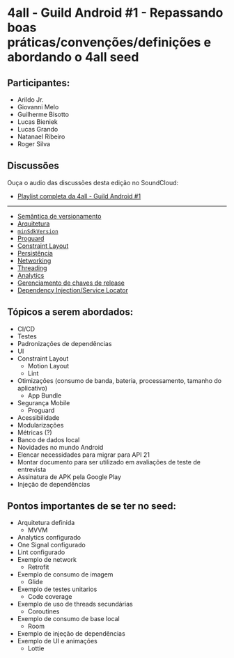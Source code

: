 # 4all - Guild Android #1 - Repassando boas práticas/convenções/definições e abordando o 4all seed

## Participantes:

* Arildo Jr.
* Giovanni Melo
* Guilherme Bisotto
* Lucas Bieniek
* Lucas Grando
* Natanael Ribeiro
* Roger Silva

## Discussões

Ouça o audio das discussões desta edição no SoundCloud:

* [Playlist completa da 4all - Guild Android #1](https://soundcloud.com/roger-silva-941993496/sets/4all-guild-android-1)

---

* [Semântica de versionamento](https://soundcloud.com/roger-silva-941993496/guild-android-1-semantic?in=roger-silva-941993496/sets/4all-guild-android-1)
* [Arquitetura](https://soundcloud.com/roger-silva-941993496/guild-android-1-arch?in=roger-silva-941993496/sets/4all-guild-android-1)
* [`minSdkVersion`](https://soundcloud.com/roger-silva-941993496/guild-android-1-api-21?in=roger-silva-941993496/sets/4all-guild-android-1)
* [Proguard](https://soundcloud.com/roger-silva-941993496/guild-android-1-proguard?in=roger-silva-941993496/sets/4all-guild-android-1)
* [Constraint Layout](https://soundcloud.com/roger-silva-941993496/guild-android-1-constraint?in=roger-silva-941993496/sets/4all-guild-android-1)
* [Persistência](https://soundcloud.com/roger-silva-941993496/guild-android-1-data?in=roger-silva-941993496/sets/4all-guild-android-1)
* [Networking](https://soundcloud.com/roger-silva-941993496/guild-android-1-networking?in=roger-silva-941993496/sets/4all-guild-android-1)
* [Threading](https://soundcloud.com/roger-silva-941993496/guild-android-1-threading?in=roger-silva-941993496/sets/4all-guild-android-1)
* [Analytics](https://soundcloud.com/roger-silva-941993496/guild-android-1-analytics?in=roger-silva-941993496/sets/4all-guild-android-1)
* [Gerenciamento de chaves de release](https://soundcloud.com/roger-silva-941993496/guild-android-1-key-management?in=roger-silva-941993496/sets/4all-guild-android-1)
* [Dependency Injection/Service Locator](https://soundcloud.com/roger-silva-941993496/guild-android-1-dep-injection?in=roger-silva-941993496/sets/4all-guild-android-1)

## Tópicos a serem abordados:

* CI/CD
* Testes
* Padronizações de dependências
* UI
* Constraint Layout
  * Motion Layout
  * Lint
* Otimizações (consumo de banda, bateria, processamento, tamanho do aplicativo)
  * App Bundle
* Segurança Mobile
  * Proguard
* Acessibilidade
* Modularizações
* Métricas (?)
* Banco de dados local
* Novidades no mundo Android
* Elencar necessidades para migrar para API 21
* Montar documento para ser utilizado em avaliações de teste de entrevista
* Assinatura de APK pela Google Play
* Injeção de dependências
	
## Pontos importantes de se ter no seed:

* Arquitetura definida
  * MVVM
* Analytics configurado
* One Signal configurado
* Lint configurado
* Exemplo de network
  * Retrofit
* Exemplo de consumo de imagem
  * Glide
* Exemplo de testes unitarios
  * Code coverage
* Exemplo de uso de threads secundárias
  * Coroutines
* Exemplo de consumo de base local 
  * Room
* Exemplo de injeção de dependências
* Exemplo de UI e animações
  * Lottie